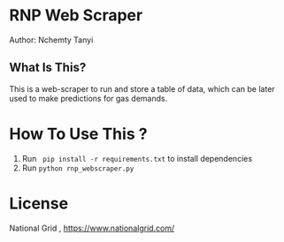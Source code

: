 # RNP Web Scraper

Author: Nchemty Tanyi

## What Is This? 
This is a web-scraper to run and store a table of data, which can be later used to make predictions for gas demands.

# How To Use This ?
1. Run <code> pip install -r requirements.txt</code> to install dependencies
2. Run <code>python rnp_webscraper.py</code>

# License 
National Grid , https://www.nationalgrid.com/




